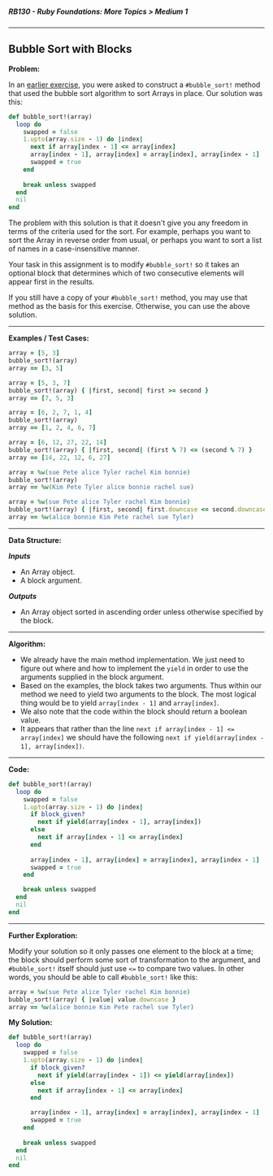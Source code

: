 ##### RB130 - Ruby Foundations: More Topics > Medium 1

---

## Bubble Sort with Blocks

**Problem:**  

In an [earlier exercise](https://launchschool.com/exercises/2a5d5a4e), you were asked to construct a `#bubble_sort!` method that used the bubble sort algorithm to sort Arrays in place. Our solution was this: 

```ruby
def bubble_sort!(array)
  loop do
    swapped = false
    1.upto(array.size - 1) do |index|
      next if array[index - 1] <= array[index]
      array[index - 1], array[index] = array[index], array[index - 1]
      swapped = true
    end
    
    break unless swapped
  end
  nil
end
```

The problem with this solution is that it doesn't give you any freedom in terms of the criteria used for the sort. For example, perhaps you want to sort the Array in reverse order from usual, or perhaps you want to sort a list of names in a case-insensitive manner.  

Your task in this assignment is to modify `#bubble_sort!` so it takes an optional block that determines which of two consecutive elements will appear first in the results.  

If you still have a copy of your `#bubble_sort!` method, you may use that method as the basis for this exercise. Otherwise, you can use the above solution.  

---

**Examples / Test Cases:**  

```ruby
array = [5, 3]
bubble_sort!(array)
array == [3, 5]

array = [5, 3, 7]
bubble_sort!(array) { |first, second| first >= second }
array == [7, 5, 3]

array = [6, 2, 7, 1, 4]
bubble_sort!(array)
array == [1, 2, 4, 6, 7]

array = [6, 12, 27, 22, 14]
bubble_sort!(array) { |first, second| (first % 7) <= (second % 7) }
array == [14, 22, 12, 6, 27]

array = %w(sue Pete alice Tyler rachel Kim bonnie)
bubble_sort!(array)
array == %w(Kim Pete Tyler alice bonnie rachel sue)

array = %w(sue Pete alice Tyler rachel Kim bonnie)
bubble_sort!(array) { |first, second| first.downcase <= second.downcase }
array == %w(alice bonnie Kim Pete rachel sue Tyler)
```

---

**Data Structure:**  

**_Inputs_**

* An Array object.
* A block argument.

**_Outputs_**

* An Array object sorted in ascending order unless otherwise specified by the block.

---

**Algorithm:**

* We already have the main method implementation. We just need to figure out where and how to implement the `yield` in order to use the arguments supplied in the block argument.
* Based on the examples, the block takes two arguments. Thus within our method we need to yield two arguments to the block. The most logical thing would be to yield `array[index - 1]` and `array[index]`.
* We also note that the code within the block should return a boolean value.
* It appears that rather than the line `next if array[index - 1] <= array[index]` we should have the following `next if yield(array[index - 1], array[index])`.

---

**Code:**  

```ruby
def bubble_sort!(array)
  loop do
    swapped = false
    1.upto(array.size - 1) do |index|
      if block_given?
        next if yield(array[index - 1], array[index])
      else
        next if array[index - 1] <= array[index]
      end
      
      array[index - 1], array[index] = array[index], array[index - 1]
      swapped = true
    end

    break unless swapped
  end
  nil
end
```

---

**Further Exploration:**  

Modify your solution so it only passes one element to the block at a time; the block should perform some sort of transformation to the argument, and `#bubble_sort!` itself should just use `<=` to compare two values. In other words, you should be able to call `#bubble_sort!` like this:  

```ruby
array = %w(sue Pete alice Tyler rachel Kim bonnie)
bubble_sort!(array) { |value| value.downcase }
array == %w(alice bonnie Kim Pete rachel sue Tyler)
```

**My Solution:**

```ruby
def bubble_sort!(array)
  loop do
    swapped = false
    1.upto(array.size - 1) do |index|
      if block_given?
        next if yield(array[index - 1]) <= yield(array[index])
      else
        next if array[index - 1] <= array[index]
      end

      array[index - 1], array[index] = array[index], array[index - 1]
      swapped = true
    end
    
    break unless swapped
  end
  nil
end
```


